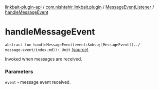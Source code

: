 [linkbait-plugin-api](../../index.md) / [com.nishtahir.linkbait.plugin](../index.md) / [MessageEventListener](index.md) / [handleMessageEvent](.)


# handleMessageEvent

`abstract fun handleMessageEvent(event:&nbsp;[MessageEvent](../-message-event/index.md)): Unit` [(source)](https://gitlab.com/nishtahir/linkbait/tree/master/linkbait-plugin-api/src/main/kotlin//com/nishtahir/linkbait/plugin/Events.kt#L30)

Invoked when messages are received.


### Parameters

`event` - message event received.


